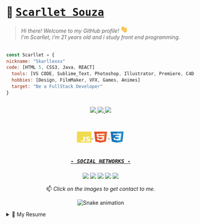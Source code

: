 # 🐍 <samp><a href="https://www.linkedin.com/in/scarllet-souza-2109391b9/"> Scarllet Souza </a></samp>

>_Hi there! Welcome to my GitHub profile!    <img width="20px" src="https://github.com/Skarllexxx/Skarllexxx/blob/main/SCR/Hi.gif"><br>
I'm Scarllet, i'm 21 years old and i study front end programming._

##
  ```javascript
const Scarllet = {
  nickname: "Skarllexxx"
  code: [HTML 5, CSS3, Java, REACT]
	tools: [VS CODE, Sublime_Text, Photoshop, Illustrator, Premiere, C4D and more...]
	hobbies: [Design, FilmMaker, VFX, Games, Animes]
	target: "Be a FullStack Developer"
 }
```

##

 <div align="center">
  <a href="https://github.com/Skarllexxx">
  <img height="150em" src="https://github-readme-stats.vercel.app/api?username=Skarllexxx&show_icons=true&theme=monokai&include_all_commits=true&count_private=true"/>
  <img height="150em" src="https://github-readme-stats.vercel.app/api/top-langs/?username=Skarllexxx&layout=compact&langs_count=6&theme=monokai"/>
   <img src="https://github-readme-streak-stats.herokuapp.com/?user=Skarllexxx&theme=monokai"/>
</div>
 
 ##
 

 ###
 
<div style="display: inline_block" align="Center"><br>
  <img align="center" alt="Js" height="30" width="40" src="https://raw.githubusercontent.com/devicons/devicon/master/icons/javascript/javascript-plain.svg">
  <img align="center" alt="HTML" height="30" width="40" src="https://raw.githubusercontent.com/devicons/devicon/master/icons/html5/html5-original.svg">
  <img align="center" alt="CSS" height="30" width="40" src="https://raw.githubusercontent.com/devicons/devicon/master/icons/css3/css3-original.svg">
</div>
 
 <br>
	
 ###

<h5 align="center"><samp>- SOCIAL NETWORKS -</samp></h5>
 
<div align="Center"> 
  
  <a href="https://www.instagram.com/skarllex_x/" target="_blank"><img src="https://img.shields.io/badge/-Instagram-%23E4405F?style=for-the-badge&logo=instagram&logoColor=white" target="_blank"></a>
 <a href="https://discord.gg/ybShzdQz" target="_blank"><img src="https://img.shields.io/badge/Discord-7289DA?style=for-the-badge&logo=discord&logoColor=white" target="_blank"></a>
  <a href = "mailto: scarlletdoe.s.s@gmail.com"><img src="https://img.shields.io/badge/-Gmail-%23333?style=for-the-badge&logo=gmail&logoColor=white" target="_blank"></a>
  <a href="https://www.linkedin.com/in/scarllet-souza-2109391b9/" target="_blank"><img src="https://img.shields.io/badge/-LinkedIn-%230077B5?style=for-the-badge&logo=linkedin&logoColor=white" target="_blank"></a> 
  <a href="https://www.youtube.com/channel/UCX_rRewhseUmc__PxWljdlA" target="_blank"><img src="https://img.shields.io/badge/YouTube-FF0000?style=for-the-badge&logo=youtube&logoColor=white" target="_blank"></a>
	
<p align="center">📫<i> Click on the images to get contact to me.</i></p>
 
  ![Snake animation](https://github.com/devemdobro/devemdobro/blob/output/github-contribution-grid-snake.svg)

</div>
 
 <!-- MORE INFO -->

<details>
  <summary>📃 My Resume</summary>

## Education

- 📖 **High School**\
📆 2017 - 2020 \
📍 **Colégio Estadual Almirante Álvaro Alberto** - Paraty-RJ, Brazil

## Experience


- 👩🏻‍💼💼 **Saleswoman and Designer**\
📆 2021 - 2022\
📍 **Monche'Rio Informática Paraty** - Paraty-RJ, Brazil
 
 <img align="right" src="https://img.shields.io/badge/Microsoft%20Office-D83B01?logo=microsoft-office&logoColor=white" />
 <img align="right" src="https://img.shields.io/badge/Microsoft%20Excel-217346?logo=microsoft-excel&logoColor=white"/>
 <img align="right" src="https://img.shields.io/badge/Microsoft%20Word-0078D6?logo=microsoft-word&logoColor=white"/>
 <img align="right" src="https://img.shields.io/badge/Adobe Photoshop-31a8ff?logo=adobephotoshop&logoColor=white"/>
 
 ---
 


